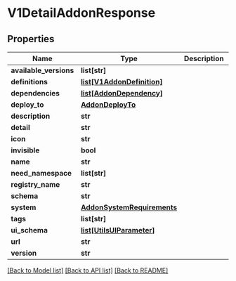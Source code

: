 # V1DetailAddonResponse

## Properties
Name | Type | Description | Notes
------------ | ------------- | ------------- | -------------
**available_versions** | **list[str]** |  | 
**definitions** | [**list[V1AddonDefinition]**](V1AddonDefinition.md) |  | 
**dependencies** | [**list[AddonDependency]**](AddonDependency.md) |  | [optional] 
**deploy_to** | [**AddonDeployTo**](AddonDeployTo.md) |  | [optional] 
**description** | **str** |  | 
**detail** | **str** |  | [optional] 
**icon** | **str** |  | 
**invisible** | **bool** |  | 
**name** | **str** |  | 
**need_namespace** | **list[str]** |  | [optional] 
**registry_name** | **str** |  | [optional] 
**schema** | **str** |  | 
**system** | [**AddonSystemRequirements**](AddonSystemRequirements.md) |  | [optional] 
**tags** | **list[str]** |  | [optional] 
**ui_schema** | [**list[UtilsUIParameter]**](UtilsUIParameter.md) |  | 
**url** | **str** |  | [optional] 
**version** | **str** |  | 

[[Back to Model list]](../README.md#documentation-for-models) [[Back to API list]](../README.md#documentation-for-api-endpoints) [[Back to README]](../README.md)

